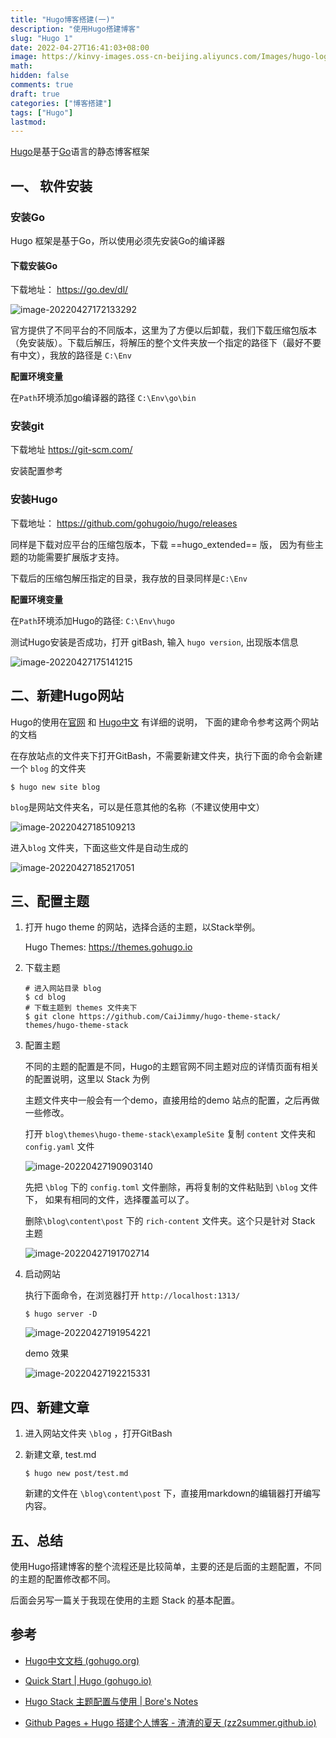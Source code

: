 ```yaml
---
title: "Hugo博客搭建(一)"
description: "使用Hugo搭建博客"
slug: "Hugo 1"
date: 2022-04-27T16:41:03+08:00
image: https://kinvy-images.oss-cn-beijing.aliyuncs.com/Images/hugo-logo-wide.svg
math: 
hidden: false
comments: true
draft: true
categories: ["博客搭建"]
tags: ["Hugo"]
lastmod:
---
```




[Hugo](https://gohugo.io/)是基于[Go](https://go.dev/)语言的静态博客框架



## 一、 软件安装

### 安装Go

Hugo 框架是基于Go，所以使用必须先安装Go的编译器

#### 下载安装Go

下载地址： https://go.dev/dl/

![image-20220427172133292](https://kinvy-images.oss-cn-beijing.aliyuncs.com/Images/image-20220427172133292.png)

官方提供了不同平台的不同版本，这里为了方便以后卸载，我们下载压缩包版本（免安装版）。下载后解压，将解压的整个文件夹放一个指定的路径下（最好不要有中文），我放的路径是 `C:\Env` 

**配置环境变量**

在`Path`环境添加go编译器的路径 `C:\Env\go\bin`



### 安装git

下载地址 https://git-scm.com/

安装配置参考 



### 安装Hugo

下载地址： https://github.com/gohugoio/hugo/releases

同样是下载对应平台的压缩包版本，下载 ==hugo_extended== 版， 因为有些主题的功能需要扩展版才支持。

下载后的压缩包解压指定的目录，我存放的目录同样是`C:\Env` 

**配置环境变量**

在`Path`环境添加Hugo的路径:  `C:\Env\hugo`

测试Hugo安装是否成功，打开 gitBash, 输入 `hugo version`, 出现版本信息

![image-20220427175141215](https://kinvy-images.oss-cn-beijing.aliyuncs.com/Images/image-20220427175141215.png)



## 二、新建Hugo网站

Hugo的使用在[官网](https://gohugo.io/) 和 [Hugo中文](https://www.gohugo.org/) 有详细的说明， 下面的建命令参考这两个网站的文档

在存放站点的文件夹下打开GitBash，不需要新建文件夹，执行下面的命令会新建一个 `blog` 的文件夹

```shell
$ hugo new site blog
```

`blog`是网站文件夹名，可以是任意其他的名称（不建议使用中文）

![image-20220427185109213](https://kinvy-images.oss-cn-beijing.aliyuncs.com/Images/image-20220427185109213.png)

进入`blog` 文件夹，下面这些文件是自动生成的

![image-20220427185217051](https://kinvy-images.oss-cn-beijing.aliyuncs.com/Images/image-20220427185217051.png)

## 三、配置主题

1. 打开 hugo theme 的网站，选择合适的主题，以Stack举例。 

   Hugo Themes: https://themes.gohugo.io

2. 下载主题

   ```shell
   # 进入网站目录 blog 
   $ cd blog 
   # 下载主题到 themes 文件夹下
   $ git clone https://github.com/CaiJimmy/hugo-theme-stack/ themes/hugo-theme-stack
   ```



3. 配置主题

   不同的主题的配置是不同，Hugo的主题官网不同主题对应的详情页面有相关的配置说明，这里以 Stack 为例

   主题文件夹中一般会有一个demo，直接用给的demo 站点的配置，之后再做一些修改。

   打开 `blog\themes\hugo-theme-stack\exampleSite` 复制 `content` 文件夹和 `config.yaml` 文件

   ![image-20220427190903140](https://kinvy-images.oss-cn-beijing.aliyuncs.com/Images/image-20220427190903140.png)

   先把 `\blog` 下的 `config.toml` 文件删除，再将复制的文件粘贴到 `\blog` 文件下， 如果有相同的文件，选择覆盖可以了。

   删除`\blog\content\post` 下的 `rich-content` 文件夹。这个只是针对 Stack 主题

   ![image-20220427191702714](https://kinvy-images.oss-cn-beijing.aliyuncs.com/Images/image-20220427191702714.png)

4. 启动网站

   执行下面命令，在浏览器打开  `http://localhost:1313/`

   ```shell
   $ hugo server -D
   ```

   ![image-20220427191954221](https://kinvy-images.oss-cn-beijing.aliyuncs.com/Images/image-20220427191954221.png)

   demo 效果

   ![image-20220427192215331](https://kinvy-images.oss-cn-beijing.aliyuncs.com/Images/image-20220427192215331.png)



## 四、新建文章

1. 进入网站文件夹 `\blog` ，打开GitBash

2. 新建文章, test.md

   ```shell
   $ hugo new post/test.md
   ```

   新建的文件在 `\blog\content\post`  下，直接用markdown的编辑器打开编写内容。



## 五、总结

使用Hugo搭建博客的整个流程还是比较简单，主要的还是后面的主题配置，不同的主题的配置修改都不同。

后面会另写一篇关于我现在使用的主题 Stack 的基本配置。



## 参考

- [Hugo中文文档 (gohugo.org)](https://www.gohugo.org/)
- [Quick Start | Hugo (gohugo.io)](https://gohugo.io/getting-started/quick-start/)

- [Hugo Stack 主题配置与使用 | Bore's Notes](https://bore.vip/archives/3bf3725e/#下载主题-amp-更新主题)
- [Github Pages + Hugo 搭建个人博客 - 渣渣的夏天 (zz2summer.github.io)](https://zz2summer.github.io/github-pages-hugo-搭建个人博客/#零效果)
